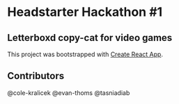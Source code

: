 # Headstarter Hackathon #1

## Letterboxd copy-cat for video games

This project was bootstrapped with [Create React App](https://github.com/facebook/create-react-app).

## Contributors

@cole-kralicek
@evan-thoms
@tasniadiab